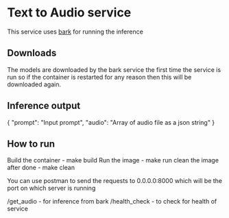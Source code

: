# Text to Audio service

This service uses [bark](https://github.com/suno-ai/bark) for running the inference

## Downloads

The models are downloaded by the bark service the first time the service is run so if the 
container is restarted for any reason then this will be downloaded again.

## Inference output

{
    "prompt": "Input prompt",
    "audio": "Array of audio file as a json string"
}

## How to run

Build the container - make build
Run the image - make run
clean the image after done - make clean


You can use postman to send the requests to 0.0.0.0:8000 which will be the port on which server is running

/get_audio - for inference from bark
/health_check - to check for health of service


